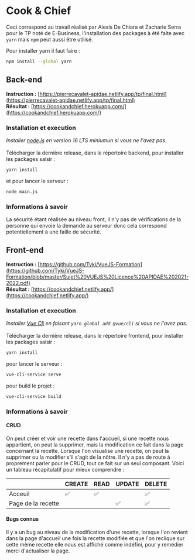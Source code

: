 # Cook & Chief
Ceci correspond au travail réalisé par Alexis De Chiara et Zacharie Serra pour le TP noté de E-Business, l'installation des packages à été faite avec `yarn` mais `npm` peut aussi être utilisé.

Pour installer yarn il faut faire :
```bash
npm install --global yarn
```

## Back-end

**Instruction :** [https://pierrecavalet-apidae.netlify.app/tp/final.html](https://pierrecavalet-apidae.netlify.app/tp/final.html) <br>
**Résultat :** [https://cookandchief.herokuapp.com/](https://cookandchief.herokuapp.com/)

### Installation et execution

*Installer [node.js](nodejs.org) en version 16 LTS miniumun si vous ne l'avez pas.* <br><br>
Télécharger la dernière release, dans le répertoire backend, pour installer les packages saisir :

```bash
yarn install
```
et pour lancer le serveur :
```bash
node main.js
```

### Informations à savoir

La sécurité étant réalisée au niveau front, il n'y pas de vérifications de la personne qui envoie la demande au serveur donc cela correspond potentiellement à une faille de sécurité.

## Front-end

**Instruction :** [https://github.com/Tyki/VueJS-Formation](https://github.com/Tyki/VueJS-Formation/blob/master/Sujet%20VUEJS%20Licence%20APIDAE%202021-2022.pdf) <br>
**Résultat :** [https://cookandchief.netlify.app/](https://cookandchief.netlify.app/)

### Installation et execution

*Installer [Vue Cli](https://cli.vuejs.org/guide/installation.html) en faisant `yarn global add @vue/cli` si vous ne l'avez pas.* <br><br>
Télécharger la dernière release, dans le répertoire frontend, pour installer les packages saisir :
```bash
yarn install
```
pour lancer le serveur :
```bash
vue-cli-service serve
```
pour build le projet :
```bash
vue-cli-service build
```

### Informations à savoir

#### CRUD

On peut créer et voir une recette dans l'accueil, si une recette nous appartient, on peut la supprimer, mais la modification ce fait dans la page concernant la recette. Lorsque l'on visualise une recette, on peut la supprimer ou la modifier s'il s'agit de la nôtre. Il n'y a pas de route à proprement parler pour le CRUD, tout ce fait sur un seul composant. Voici un tableau récapitulatif pour mieux comprendre :

|                    | CREATE | READ | UPDATE | DELETE |
|--------------------|--------|------|--------|--------|
| Acceuil            | ✅      | ✅    |        | ✅      |
| Page de la recette |        |      | ✅      | ✅      |

#### Bugs connus

Il y a un bug au niveau de la modification d'une recette, lorsque l'on revient dans la page d'accueil une fois la recette modifiée et que l'on reclique sur cette même recette elle nous est affiché comme indéfini, pour y remédier merci d'actualiser la page.
